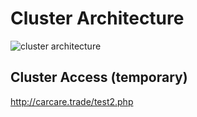 # Cluster Architecture

![cluster architecture](https://user-images.githubusercontent.com/25655950/154657210-c44702f7-e3da-4fc0-8f1b-f4c7c9412eeb.jpg)


## Cluster Access (temporary)

http://carcare.trade/test2.php